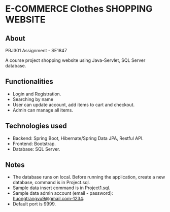 # E-COMMERCE Clothes SHOPPING WEBSITE 

## About
PRJ301 Assignment - SE1847

A course project shopping website using Java-Servlet, SQL Server database.
## Functionalities
- Login and Registration.
- Searching by name
- User can update account, add items to cart and checkout.
- Admin can manage all items.
## Technologies used
- Backend: Spring Boot, Hibernate/Spring Data JPA, Restful API.
- Frontend: Bootstrap.
- Database: SQL Server.
## Notes
- The database runs on local. Before running the application, create a new database, command is in Project.sql. 
- Sample data insert command is in Project1.sql.
- Sample data admin account (email - password): huongtrangvu9@gmail.com-1234.
- Default port is 9999. 
